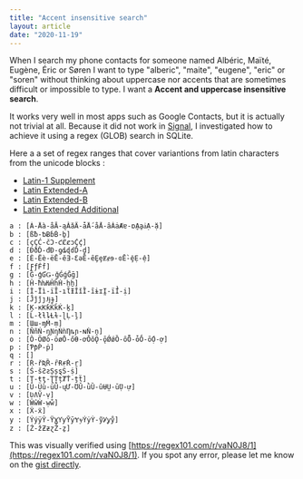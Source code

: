 ```yaml
---
title: "Accent insensitive search"
layout: article
date: "2020-11-19"
---
```


When I search my phone contacts for someone named Albéric, Maïté, Eugène, Éric or Søren I want to type "alberic", "maite", "eugene", "eric" or "soren" without thinking about uppercase nor accents that are sometimes difficult or impossible to type. I want a **Accent and uppercase insensitive search**.

It works very well in most apps such as Google Contacts, but it is actually not trivial at all. Because it did not work in [Signal](https://www.signal.org), I investigated how to achieve it using a regex (GLOB) search in SQLite.

Here a a set of regex ranges that cover variantions from latin characters from the unicode blocks :
* [Latin-1 Supplement](https://en.wikipedia.org/wiki/Latin-1_Supplement_(Unicode_block))
* [Latin Extended-A](https://en.wikipedia.org/wiki/Latin_Extended-A)
* [Latin Extended-B](https://en.wikipedia.org/wiki/Latin_Extended-B)
* [Latin Extended Additional](https://en.wikipedia.org/wiki/Latin_Extended_Additional)

```
a : [À-Åà-åĀ-ąǍǎǞ-ǡǺ-ǻȀ-ȃȦȧȺɐ-ɒḀḁẚẠ-ặ]
b : [ßƀ-ƅɃɓḂ-ḇ]
c : [çÇĆ-čƆ-ƈȻȼɔḈḉ]
d : [ÐðĎ-đƉ-ƍȡɖɗḊ-ḓ]
e : [È-Ëè-ëĒ-ěƎ-ƐǝȄ-ȇȨȩɆɇɘ-ɞḔ-ḝẸ-ệ]
f : [ƑƒḞḟ]
g : [Ĝ-ģƓǤ-ǧǴǵḠḡ]
h : [Ĥ-ħƕǶȞȟḢ-ḫẖ]
i : [Ì-Ïì-ïĨ-ıƖƗǏǐȈ-ȋɨɪḬ-ḯỈ-ị]
j : [ĴĵǰȷɈɉɟ]
k : [Ķ-ĸƘƙǨǩḰ-ḵ]
l : [Ĺ-łƚȴȽɫ-ɭḶ-ḽ]
m : [Ɯɯ-ɱḾ-ṃ]
n : [ÑñŃ-ŋƝƞǸǹȠȵɲ-ɴṄ-ṋ]
o : [Ò-ÖØò-öøŌ-őƟ-ơǑǒǪ-ǭǾǿȌ-ȏȪ-ȱṌ-ṓỌ-ợ]
p : [ƤƥṔ-ṗ]
q : []
r : [Ŕ-řƦȐ-ȓɌɍṘ-ṟ]
s : [Ś-šƧƨȘșȿṠ-ṩ]
t : [Ţ-ŧƫ-ƮȚțȾṪ-ṱẗ]
u : [Ù-Üù-üŨ-ųƯ-ƱǓ-ǜȔ-ȗɄṲ-ṻỤ-ự]
v : [ƲɅṼ-ṿ]
w : [ŴŵẀ-ẉẘ]
x : [Ẋ-ẍ]
y : [ÝýÿŶ-ŸƔƳƴȲȳɎɏẎẏỲ-ỹỾỿẙ]
z : [Ź-žƵƶɀẐ-ẕ]
```

This was visually verified using [https://regex101.com/r/vaN0J8/1](https://regex101.com/r/vaN0J8/1). 
If you spot any error, please let me know on the [gist directly](https://gist.github.com/Karalix/a23db78a64b33f3995957cf9dd196ccb).